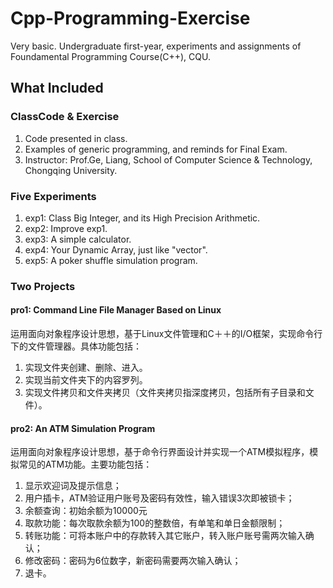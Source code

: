 # Cpp-Programming-Exercise

Very basic.
Undergraduate first-year, experiments and assignments of Foundamental Programming Course(C++), CQU.


## What Included
### ClassCode & Exercise
1. Code presented in class. 
2. Examples of generic programming, and reminds for Final Exam.
3. Instructor: Prof.Ge, Liang, School of Computer Science & Technology, Chongqing University.

### Five Experiments
1. exp1: Class Big Integer, and its High Precision Arithmetic.
2. exp2: Improve exp1.
3. exp3: A simple calculator.
4. exp4: Your Dynamic Array, just like "vector".
5. exp5: A poker shuffle simulation program.

### Two Projects
#### pro1: Command Line File Manager Based on Linux
运用面向对象程序设计思想，基于Linux文件管理和C＋＋的I/O框架，实现命令行下的文件管理器。具体功能包括：
1. 实现文件夹创建、删除、进入。
2. 实现当前文件夹下的内容罗列。
3. 实现文件拷贝和文件夹拷贝（文件夹拷贝指深度拷贝，包括所有子目录和文件）。
#### pro2: An ATM Simulation Program
运用面向对象程序设计思想，基于命令行界面设计并实现一个ATM模拟程序，模拟常见的ATM功能。主要功能包括：
1. 显示欢迎词及提示信息；
2. 用户插卡，ATM验证用户账号及密码有效性，输入错误3次即被锁卡；
3. 余额查询：初始余额为10000元
4. 取款功能：每次取款余额为100的整数倍，有单笔和单日金额限制；
5. 转账功能：可将本账户中的存款转入其它账户，转入账户账号需两次输入确认；
5. 修改密码：密码为6位数字，新密码需要两次输入确认；
6. 退卡。

